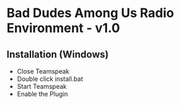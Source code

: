 # Bad Dudes Among Us Radio Environment - v1.0 

## Installation (Windows)
* Close Teamspeak
* Double click install.bat 
* Start Teamspeak
* Enable the Plugin